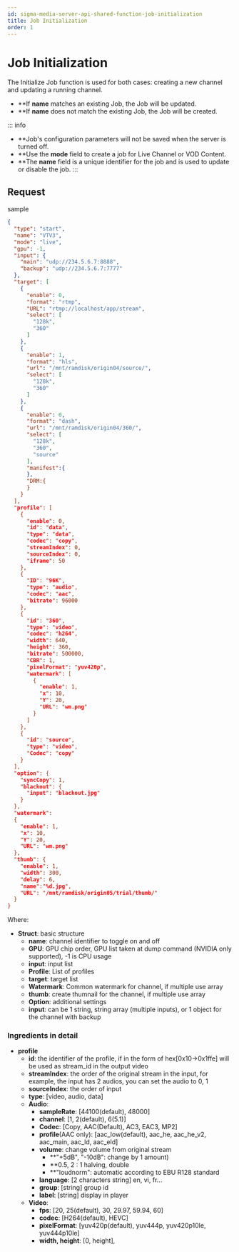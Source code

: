 ```yaml
---
id: sigma-media-server-api-shared-function-job-initialization
title: Job Initialization
order: 1
---
```


# Job Initialization

The Initialize Job function is used for both cases: creating a new channel and updating a running channel.

- **If **name** matches an existing Job, the Job will be updated.
- **If **name** does not match the existing Job, the Job will be created.

::: info

- **Job's configuration parameters will not be saved when the server is turned off.
- **Use the **mode** field to create a job for Live Channel or VOD Content.
- **The **name** field is a unique identifier for the job and is used to update or disable the job.
:::

## Request

sample

```json
{
  "type": "start",
  "name": "VTV3",
  "mode": "live",
  "gpu": -1,
  "input": {
    "main": "udp://234.5.6.7:8888",
    "backup": "udp://234.5.6.7:7777"
  },
  "target": [
    {
      "enable": 0,
      "format": "rtmp",
      "URL": "rtmp://localhost/app/stream",
      "select": [
        "128k",
        "360"
      ]
    },
    {
      "enable": 1,
      "format": "hls",
      "url": "/mnt/ramdisk/origin04/source/",
      "select": [
        "128k",
        "360"
      ]
    },
    {
      "enable": 0,
      "format": "dash",
      "url": "/mnt/ramdisk/origin04/360/",
      "select": [
        "128k",
        "360",
        "source"
      ],
      "manifest":{
      },
      "DRM:{
      }
    }
  ],
  "profile": [
    {
      "enable": 0,
      "id": "data",
      "type": "data",
      "codec": "copy",
      "streamIndex": 0,
      "sourceIndex": 0,
      "iframe": 50
    },
    {
      "ID": "96K",
      "type": "audio",
      "codec": "aac",
      "bitrate": 96000
    },
    {
      "id": "360",
      "type": "video",
      "codec": "h264",
      "width": 640,
      "height": 360,
      "bitrate": 500000,
      "CBR": 1,
      "pixelFormat": "yuv420p",
      "watermark": [
        {
          "enable": 1,
          "x": 10,
          "Y": 20,
          "URL": "wm.png"
        }
      ]
    },
    {
      "id": "source",
      "type": "video",
      "Codec": "copy"
    }
  ],
  "option": {
    "syncCopy": 1,
    "blackout": {
      "input": "blackout.jpg"
    }
  },
  "watermark":
  {
    "enable": 1,
    "x": 10,
    "Y": 20,
    "URL": "wm.png"
  },
  "thumb": {
    "enable": 1,
    "width": 300,
    "delay": 6,
    "name":"%d.jpg",
    "URL": "/mnt/ramdisk/origin05/trial/thumb/"
  }
}
```

Where:

- **Struct**: basic structure
  - **name**: channel identifier to toggle on and off
  - **GPU**: GPU chip order, GPU list taken at dump command (NVIDIA only supported), -1 is CPU usage
  - **input**: input list
  - **Profile**: List of profiles
  - **target**: target list
  - **Watermark**: Common watermark for channel, if multiple use array
  - **thumb**: create thumnail for the channel, if multiple use array
  - **Option**: additional settings
  - **input**: can be 1 string, string array (multiple inputs), or 1 object for the channel with backup

### Ingredients in detail

- **profile**
  - **id**: the identifier of the profile, if in the form of hex[0x10->0x1ffe] will be used as stream_id in the output video
  - **streamIndex**: the order of the original stream in the input, for example, the input has 2 audios, you can set the audio to 0, 1
  - **sourceIndex**: the order of input
  - **type**: [video, audio, data]
  - **Audio**:
    - **sampleRate**: [44100(default), 48000]
    - **channel**: [1, 2(default), 6(5.1)]
    - **Codec**: [Copy, AAC(Default), AC3, EAC3, MP2]
    - **profile**(AAC only): [aac_low(default), aac_he, aac_he_v2, aac_main, aac_ld, aac_eld]
    - **volume**: change volume from original stream
      - **"+5dB", "-10dB": change by 1 amount)
      - **0.5, 2 : 1 halving, double
      - **"loudnorm": automatic according to EBU R128 standard
    - **language**: [2 characters string] en, vi, fr...
    - **group**: [string] group id
    - **label**: [string] display in player
  - **Video**:
    - **fps**: [20, 25(default), 30, 29.97, 59.94, 60]
    - **codec**: [H264(default), HEVC]
    - **pixelFormat**: [yuv420p(default), yuv444p, yuv420p10le, yuv444p10le]
    - **width, height**: [0, height],

